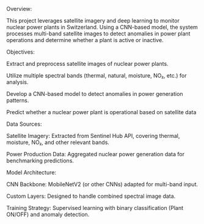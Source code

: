 Overview:

This project leverages satellite imagery and deep learning to monitor nuclear power plants in Switzerland. Using a CNN-based model, the system processes multi-band satellite images to detect anomalies in power plant operations and determine whether a plant is active or inactive.

Objectives:

Extract and preprocess satellite images of nuclear power plants.

Utilize multiple spectral bands (thermal, natural, moisture, NO₂, etc.) for analysis.

Develop a CNN-based model to detect anomalies in power generation patterns.

Predict whether a nuclear power plant is operational based on satellite data

Data Sources:

Satellite Imagery: Extracted from Sentinel Hub API, covering thermal, moisture, NO₂, and other relevant bands.

Power Production Data: Aggregated nuclear power generation data for benchmarking predictions.

Model Architecture:

CNN Backbone: MobileNetV2 (or other CNNs) adapted for multi-band input.

Custom Layers: Designed to handle combined spectral image data.

Training Strategy: Supervised learning with binary classification (Plant ON/OFF) and anomaly detection.